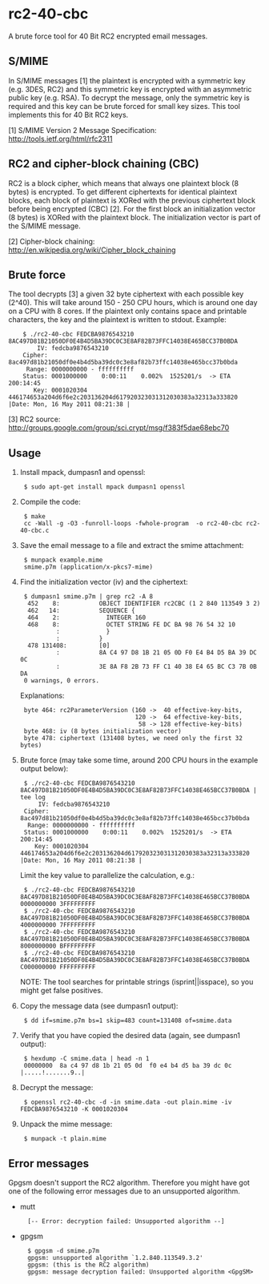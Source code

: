 rc2-40-cbc
==========

A brute force tool for 40 Bit RC2 encrypted email messages.

S/MIME
------

In S/MIME messages [1] the plaintext is encrypted with a symmetric key
(e.g. 3DES, RC2) and this symmetric key is encrypted with an asymmetric
public key (e.g. RSA). To decrypt the message, only the symmetric key is
required and this key can be brute forced for small key sizes. This tool
implements this for 40 Bit RC2 keys.

[1] S/MIME Version 2 Message Specification: <http://tools.ietf.org/html/rfc2311>

RC2 and cipher-block chaining (CBC)
-----------------------------------

RC2 is a block cipher, which means that always one plaintext block (8 bytes) is
encrypted. To get different ciphertexts for identical plaintext blocks, each
block of plaintext is XORed with the previous ciphertext block before being
encrypted (CBC) [2]. For the first block an initialization vector (8 bytes) is
XORed with the plaintext block. The initialization vector is part of the S/MIME
message.

[2] Cipher-block chaining: <http://en.wikipedia.org/wiki/Cipher_block_chaining>

Brute force
-----------

The tool decrypts [3] a given 32 byte ciphertext with each possible key (2^40).
This will take around 150 - 250 CPU hours, which is around one day on a CPU
with 8 cores. If the plaintext only contains space and printable characters,
the key and the plaintext is written to stdout. Example:

        $ ./rc2-40-cbc FEDCBA9876543210 8AC497D81B21050DF0E4B4D5BA39DC0C3E8AF82B73FFC14038E465BCC37B0BDA
            IV: fedcba9876543210
        Cipher: 8ac497d81b21050df0e4b4d5ba39dc0c3e8af82b73ffc14038e465bcc37b0bda
         Range: 0000000000 - ffffffffff
        Status: 0001000000    0:00:11    0.002%  1525201/s  -> ETA 200:14:45
           Key: 0001020304  446174653a204d6f6e2c203136204d617920323031312030383a32313a333820  |Date: Mon, 16 May 2011 08:21:38 |

[3] RC2 source: <http://groups.google.com/group/sci.crypt/msg/f383f5dae68ebc70>

Usage
-----

1. Install mpack, dumpasn1 and openssl:

        $ sudo apt-get install mpack dumpasn1 openssl

2. Compile the code:

        $ make
        cc -Wall -g -O3 -funroll-loops -fwhole-program  -o rc2-40-cbc rc2-40-cbc.c

3. Save the email message to a file and extract the smime attachment:

        $ munpack example.mime
        smime.p7m (application/x-pkcs7-mime)

4. Find the initialization vector (iv) and the ciphertext:

        $ dumpasn1 smime.p7m | grep rc2 -A 8
         452    8:           OBJECT IDENTIFIER rc2CBC (1 2 840 113549 3 2)
         462   14:           SEQUENCE {
         464    2:             INTEGER 160
         468    8:             OCTET STRING FE DC BA 98 76 54 32 10
                 :             }
                 :           }
         478 131408:         [0]
                 :           8A C4 97 D8 1B 21 05 0D F0 E4 B4 D5 BA 39 DC 0C
                 :           3E 8A F8 2B 73 FF C1 40 38 E4 65 BC C3 7B 0B DA
        0 warnings, 0 errors.

   Explanations:

        byte 464: rc2ParameterVersion (160 ->  40 effective-key-bits,
                                       120 ->  64 effective-key-bits,
                                        58 -> 128 effective-key-bits)
        byte 468: iv (8 bytes initialization vector)
        byte 478: ciphertext (131408 bytes, we need only the first 32 bytes)

5. Brute force (may take some time, around 200 CPU hours in the example output below):

        $ ./rc2-40-cbc FEDCBA9876543210 8AC497D81B21050DF0E4B4D5BA39DC0C3E8AF82B73FFC14038E465BCC37B0BDA | tee log
            IV: fedcba9876543210
        Cipher: 8ac497d81b21050df0e4b4d5ba39dc0c3e8af82b73ffc14038e465bcc37b0bda
         Range: 0000000000 - ffffffffff
        Status: 0001000000    0:00:11    0.002%  1525201/s  -> ETA 200:14:45
           Key: 0001020304  446174653a204d6f6e2c203136204d617920323031312030383a32313a333820  |Date: Mon, 16 May 2011 08:21:38 |

   Limit the key value to parallelize the calculation, e.g.:

        $ ./rc2-40-cbc FEDCBA9876543210 8AC497D81B21050DF0E4B4D5BA39DC0C3E8AF82B73FFC14038E465BCC37B0BDA 0000000000 3FFFFFFFFF
        $ ./rc2-40-cbc FEDCBA9876543210 8AC497D81B21050DF0E4B4D5BA39DC0C3E8AF82B73FFC14038E465BCC37B0BDA 4000000000 7FFFFFFFFF
        $ ./rc2-40-cbc FEDCBA9876543210 8AC497D81B21050DF0E4B4D5BA39DC0C3E8AF82B73FFC14038E465BCC37B0BDA 8000000000 BFFFFFFFFF
        $ ./rc2-40-cbc FEDCBA9876543210 8AC497D81B21050DF0E4B4D5BA39DC0C3E8AF82B73FFC14038E465BCC37B0BDA C000000000 FFFFFFFFFF

   NOTE: The tool searches for printable strings (isprint||isspace), so you might get false positives.

6. Copy the message data (see dumpasn1 output):

        $ dd if=smime.p7m bs=1 skip=483 count=131408 of=smime.data

7. Verify that you have copied the desired data (again, see dumpasn1 output):

        $ hexdump -C smime.data | head -n 1
        00000000  8a c4 97 d8 1b 21 05 0d  f0 e4 b4 d5 ba 39 dc 0c  |.....!.......9..|

8. Decrypt the message:

        $ openssl rc2-40-cbc -d -in smime.data -out plain.mime -iv FEDCBA9876543210 -K 0001020304

9. Unpack the mime message:

        $ munpack -t plain.mime

Error messages
--------------

Gpgsm doesn't support the RC2 algorithm. Therefore you might have got one of
the following error messages due to an unsupported algorithm.

* mutt

        [-- Error: decryption failed: Unsupported algorithm --]

* gpgsm

        $ gpgsm -d smime.p7m
        gpgsm: unsupported algorithm `1.2.840.113549.3.2'
        gpgsm: (this is the RC2 algorithm)
        gpgsm: message decryption failed: Unsupported algorithm <GpgSM>

